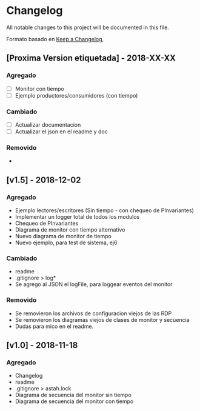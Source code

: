 # Changelog
All notable changes to this project will be documented in this file.

Formato basado en [Keep a Changelog](https://keepachangelog.com/en/1.0.0/),

## [Proxima Version etiquetada] - 2018-XX-XX
### Agregado
- [ ] Monitor con tiempo
- [ ] Ejemplo productores/consumidores (con tiempo)
### Cambiado
- [ ] Actualizar documentacion
- [ ] Actualizar el json en el readme y doc
### Removido
- 

## [v1.5] - 2018-12-02
### Agregado
-  Ejemplo lectores/escritores  (Sin tiempo - con chequeo de PInvariantes)
-  Implementar un logger total de todos los modulos
-  Chequeo de PInvariantes
-  Diagrama de monitor con tiempo alternativo
-  Nuevo diagrama de monitor de tiempo
-  Nuevo ejemplo, para test de sistema, ej6
### Cambiado
- readme
- .gitignore \> log*
-  Se agrego al JSON el logFile, para loggear eventos del monitor
### Removido
- Se removieron los archivos de configuracion viejos de las RDP
- Se removieron los diagramas viejos de clases de monitor y secuencia
- Dudas para mico en el readme.


## [v1.0] - 2018-11-18
### Agregado
- Changelog
- readme
- .gitignore \> astah.lock
- Diagrama de secuencia del monitor sin tiempo
- Diagrama de secuencia del monitor con tiempo